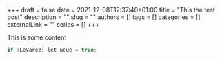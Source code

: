 +++
draft = false
date = 2021-12-08T12:37:40+01:00
title = "This the test post"
description = ""
slug = ""
authors = []
tags = []
categories = []
externalLink = ""
series = []
+++

This is some content

```java
if (LeVarez) let ueue = true;
```
